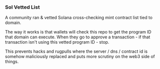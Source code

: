 ### Sol Vetted List
A community ran & vetted Solana cross-checking mint contract list tied to domain.

The way it works is that wallets will check this repo to get the program ID that domain can execute. When they go to approve a transaction - if that transaction isn't using this vetted program ID - stop.

This prevents hacks and rugpulls where the server / dns / contract id is somehow maliciously replaced and puts more scrutiny on the web3 side of things.
